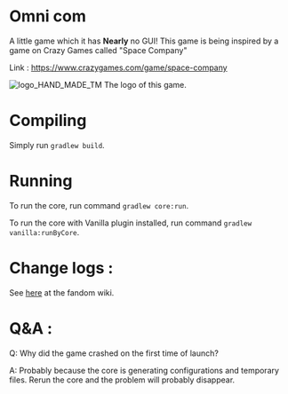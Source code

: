 Omni com
===
A little game which it has __Nearly__ no GUI! This game is being inspired by a game on Crazy Games called "Space
Company"<p>
Link : https://www.crazygames.com/game/space-company<p>
![logo_HAND_MADE_TM](https://static.wikia.nocookie.net/omni-com-official/images/2/29/Blank_128x128.png) The logo of this
game.

Compiling
===
Simply run <code>gradlew build</code>.

Running
===
To run the core, run command <code>gradlew core:run</code>.<p>
To run the core with Vanilla plugin installed, run command <code>gradlew vanilla:runByCore</code>.

Change logs :
===
See [here](https://omni-com-official.fandom.com/wiki/Change_log) at the fandom wiki.

Q&A :
===
Q: Why did the game crashed on the first time of launch?<br>

A: Probably because the core is generating configurations and temporary files. Rerun the core and the problem will
probably disappear.
